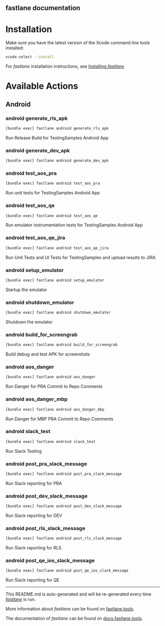 fastlane documentation
----

# Installation

Make sure you have the latest version of the Xcode command line tools installed:

```sh
xcode-select --install
```

For _fastlane_ installation instructions, see [Installing _fastlane_](https://docs.fastlane.tools/#installing-fastlane)

# Available Actions

## Android

### android generate_rls_apk

```sh
[bundle exec] fastlane android generate_rls_apk
```

Run Release Build for TestingSamples Android App

### android generate_dev_apk

```sh
[bundle exec] fastlane android generate_dev_apk
```



### android test_aos_pra

```sh
[bundle exec] fastlane android test_aos_pra
```

Run unit tests for TestingSamples Android App

### android test_aos_qe

```sh
[bundle exec] fastlane android test_aos_qe
```

Run emulator instrumentation tests for TestingSamples Android App

### android test_aos_qe_jira

```sh
[bundle exec] fastlane android test_aos_qe_jira
```

Run Unit Tests and UI Tests for TestingSamples and upload results to JIRA

### android setup_emulator

```sh
[bundle exec] fastlane android setup_emulator
```

Startup the emulator

### android shutdown_emulator

```sh
[bundle exec] fastlane android shutdown_emulator
```

Shutdown the emulator

### android build_for_screengrab

```sh
[bundle exec] fastlane android build_for_screengrab
```

Build debug and test APK for screenshots

### android aos_danger

```sh
[bundle exec] fastlane android aos_danger
```

Run Danger for PRA Commit to Repo Comments

### android aos_danger_mbp

```sh
[bundle exec] fastlane android aos_danger_mbp
```

Run Danger for MBP PRA Commit to Repo Comments

### android slack_test

```sh
[bundle exec] fastlane android slack_test
```

Run Slack Testing

### android post_pra_slack_message

```sh
[bundle exec] fastlane android post_pra_slack_message
```

Run Slack reporting for PRA

### android post_dev_slack_message

```sh
[bundle exec] fastlane android post_dev_slack_message
```

Run Slack reporting for DEV

### android post_rls_slack_message

```sh
[bundle exec] fastlane android post_rls_slack_message
```

Run Slack reporting for RLS

### android post_qe_ios_slack_message

```sh
[bundle exec] fastlane android post_qe_ios_slack_message
```

Run Slack reporting for QE

----

This README.md is auto-generated and will be re-generated every time [_fastlane_](https://fastlane.tools) is run.

More information about _fastlane_ can be found on [fastlane.tools](https://fastlane.tools).

The documentation of _fastlane_ can be found on [docs.fastlane.tools](https://docs.fastlane.tools).
